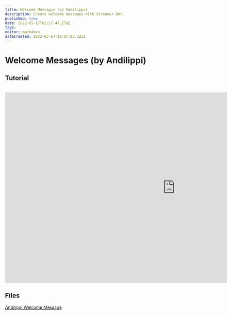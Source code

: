 ```yaml
---
title: Welcome Messages (by Andilippi)
description: Create welcome messages with Streamer.Bot.
published: true
date: 2022-05-17T02:17:47.278Z
tags: 
editor: markdown
dateCreated: 2022-05-14T18:07:02.321Z
---
```


# Welcome Messages (by Andilippi)
## Tutorial
<br>
<iframe width="1120" height="630" src="https://www.youtube.com/embed/ByBnM7_lh6A" title="YouTube video player" frameborder="0" allow="accelerometer; autoplay; clipboard-write; encrypted-media; gyroscope; picture-in-picture" allowfullscreen></iframe>

## Files
[Andilippi Welcome Message](https://cdn.discordapp.com/attachments/878288822620782612/879757058189176942/Andilippi_Welcome_Message.zip)